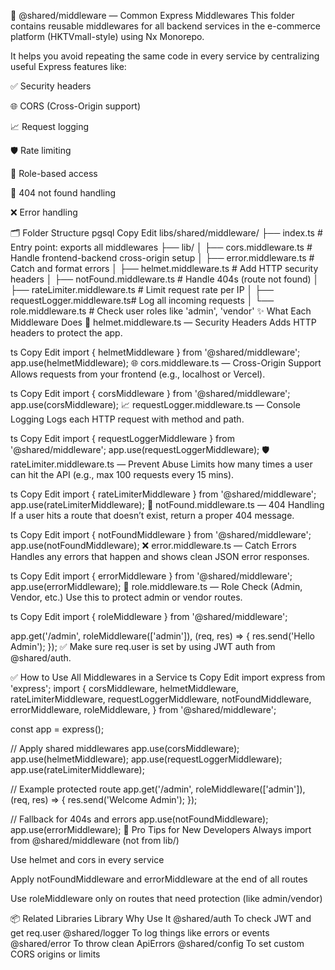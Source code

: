 🧱 @shared/middleware — Common Express Middlewares
This folder contains reusable middlewares for all backend services in the e-commerce platform (HKTVmall-style) using Nx Monorepo.

It helps you avoid repeating the same code in every service by centralizing useful Express features like:

✅ Security headers

🌐 CORS (Cross-Origin support)

📈 Request logging

🛡️ Rate limiting

🔐 Role-based access

🚫 404 not found handling

❌ Error handling

🗂 Folder Structure
pgsql
Copy
Edit
libs/shared/middleware/
├── index.ts # Entry point: exports all middlewares
├── lib/
│ ├── cors.middleware.ts # Handle frontend-backend cross-origin setup
│ ├── error.middleware.ts # Catch and format errors
│ ├── helmet.middleware.ts # Add HTTP security headers
│ ├── notFound.middleware.ts # Handle 404s (route not found)
│ ├── rateLimiter.middleware.ts # Limit request rate per IP
│ ├── requestLogger.middleware.ts# Log all incoming requests
│ └── role.middleware.ts # Check user roles like 'admin', 'vendor'
✨ What Each Middleware Does
🔐 helmet.middleware.ts — Security Headers
Adds HTTP headers to protect the app.

ts
Copy
Edit
import { helmetMiddleware } from '@shared/middleware';
app.use(helmetMiddleware);
🌐 cors.middleware.ts — Cross-Origin Support
Allows requests from your frontend (e.g., localhost or Vercel).

ts
Copy
Edit
import { corsMiddleware } from '@shared/middleware';
app.use(corsMiddleware);
📈 requestLogger.middleware.ts — Console Logging
Logs each HTTP request with method and path.

ts
Copy
Edit
import { requestLoggerMiddleware } from '@shared/middleware';
app.use(requestLoggerMiddleware);
🛡️ rateLimiter.middleware.ts — Prevent Abuse
Limits how many times a user can hit the API (e.g., max 100 requests every 15 mins).

ts
Copy
Edit
import { rateLimiterMiddleware } from '@shared/middleware';
app.use(rateLimiterMiddleware);
🚫 notFound.middleware.ts — 404 Handling
If a user hits a route that doesn’t exist, return a proper 404 message.

ts
Copy
Edit
import { notFoundMiddleware } from '@shared/middleware';
app.use(notFoundMiddleware);
❌ error.middleware.ts — Catch Errors
Handles any errors that happen and shows clean JSON error responses.

ts
Copy
Edit
import { errorMiddleware } from '@shared/middleware';
app.use(errorMiddleware);
🔐 role.middleware.ts — Role Check (Admin, Vendor, etc.)
Use this to protect admin or vendor routes.

ts
Copy
Edit
import { roleMiddleware } from '@shared/middleware';

app.get('/admin', roleMiddleware(['admin']), (req, res) => {
res.send('Hello Admin');
});
✅ Make sure req.user is set by using JWT auth from @shared/auth.

✅ How to Use All Middlewares in a Service
ts
Copy
Edit
import express from 'express';
import {
corsMiddleware,
helmetMiddleware,
rateLimiterMiddleware,
requestLoggerMiddleware,
notFoundMiddleware,
errorMiddleware,
roleMiddleware,
} from '@shared/middleware';

const app = express();

// Apply shared middlewares
app.use(corsMiddleware);
app.use(helmetMiddleware);
app.use(requestLoggerMiddleware);
app.use(rateLimiterMiddleware);

// Example protected route
app.get('/admin', roleMiddleware(['admin']), (req, res) => {
res.send('Welcome Admin');
});

// Fallback for 404s and errors
app.use(notFoundMiddleware);
app.use(errorMiddleware);
🧠 Pro Tips for New Developers
Always import from @shared/middleware (not from lib/)

Use helmet and cors in every service

Apply notFoundMiddleware and errorMiddleware at the end of all routes

Use roleMiddleware only on routes that need protection (like admin/vendor)

📦 Related Libraries
Library Why Use It
@shared/auth To check JWT and get req.user
@shared/logger To log things like errors or events
@shared/error To throw clean ApiErrors
@shared/config To set custom CORS origins or limits
